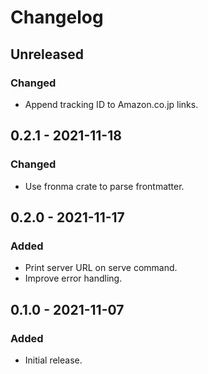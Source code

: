 # Changelog

## Unreleased

### Changed

- Append tracking ID to Amazon.co.jp links.

## 0.2.1 - 2021-11-18

### Changed

- Use fronma crate to parse frontmatter.

## 0.2.0 - 2021-11-17

### Added

- Print server URL on serve command.
- Improve error handling.

## 0.1.0 - 2021-11-07

### Added

- Initial release.
